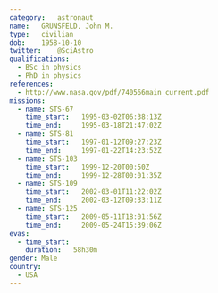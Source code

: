 ```yaml
---
category:	astronaut
name:	GRUNSFELD, John M.
type:	civilian
dob:	1958-10-10
twitter:	@SciAstro
qualifications:
  - BSc in physics
  - PhD in physics
references:
  - http://www.nasa.gov/pdf/740566main_current.pdf
missions:
  - name: STS-67
    time_start:   1995-03-02T06:38:13Z
    time_end:     1995-03-18T21:47:02Z
  - name: STS-81
    time_start:   1997-01-12T09:27:23Z
    time_end:     1997-01-22T14:23:52Z
  - name: STS-103
    time_start:   1999-12-20T00:50Z
    time_end:     1999-12-28T00:01:35Z
  - name: STS-109
    time_start:   2002-03-01T11:22:02Z
    time_end:     2002-03-12T09:33:11Z
  - name: STS-125
    time_start:   2009-05-11T18:01:56Z
    time_end:     2009-05-24T15:39:06Z
evas:
  - time_start: 
    duration:   58h30m
gender:	Male
country:
  - USA
---
```

